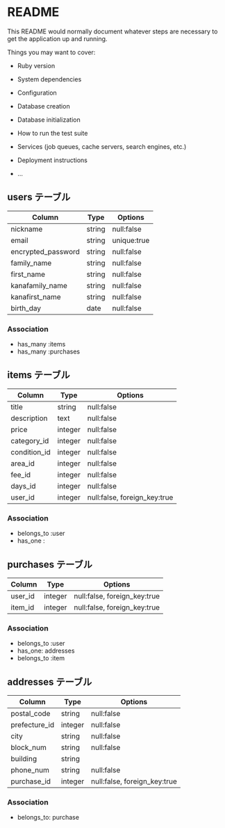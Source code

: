 # README

This README would normally document whatever steps are necessary to get the
application up and running.

Things you may want to cover:

* Ruby version

* System dependencies

* Configuration

* Database creation

* Database initialization

* How to run the test suite

* Services (job queues, cache servers, search engines, etc.)

* Deployment instructions

* ...

## users テーブル

|Column            |Type   |Options    |
|------------------|-------|-----------|
|nickname          |string |null:false |
|email             |string |unique:true|
|encrypted_password|string |null:false |
|family_name       |string |null:false |
|first_name        |string |null:false |
|kanafamily_name   |string |null:false |
|kanafirst_name    |string |null:false |
|birth_day         |date   |null:false |

### Association
 - has_many :items
 - has_many :purchases

 ## items テーブル

|Column      |Type   |Options                     |
|------------|-------|----------------------------|
|title       |string |null:false                  |
|description |text   |null:false                  |
|price       |integer|null:false                  |
|category_id |integer|null:false                  |
|condition_id|integer|null:false                  |
|area_id     |integer|null:false                  |
|fee_id      |integer|null:false                  |
|days_id     |integer|null:false                  |
|user_id     |integer|null:false, foreign_key:true|


### Association
 - belongs_to :user
 - has_one :

  ## purchases テーブル

|Column |Type   |Options                     |
|-------|-------|----------------------------|
|user_id|integer|null:false, foreign_key:true|
|item_id|integer|null:false, foreign_key:true|

### Association
 - belongs_to :user
 - has_one: addresses
 - belongs_to :item

  ## addresses テーブル

|Column       |Type   |Options                     |
|-------------|-------|----------------------------|
|postal_code  |string |null:false                  |
|prefecture_id|integer|null:false                  |
|city         |string |null:false                  |
|block_num    |string |null:false                  |
|building     |string |                            |
|phone_num    |string |null:false                  |
|purchase_id  |integer|null:false, foreign_key:true|

### Association
 - belongs_to: purchase